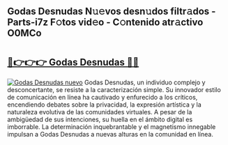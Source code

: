 ## Godas Desnudas N𝚞𝚎vos desn𝚞dos filtr𝚊dos - Parts-i7z F𝚘tos vid𝚎o - C𝚘ntenido atr𝚊ctivo O0MCo

# <h2><a href="http://mb9qij.tromn.icu/?c=Godas+Desnudas">🔗👉👉👉 Godas Desnudas 🔗🔗</a></h2>

[![Godas Desnudas nuevo](https://i.imgur.com/pEAQMta.gif)](http://mb9qij.tromn.icu/?c=Godas+Desnudas)
Godas Desnudas, un individuo complejo y desconcertante, se resiste a la caracterización simple. Su innovador estilo de comunicación en línea ha cautivado y enfurecido a los críticos, encendiendo debates sobre la privacidad, la expresión artística y la naturaleza evolutiva de las comunidades virtuales. A pesar de la ambigüedad de sus intenciones, su huella en el ámbito digital es imborrable. La determinación inquebrantable y el magnetismo innegable impulsan a Godas Desnudas a nuevas alturas en la comunidad en línea.
